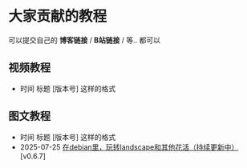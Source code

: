 # 大家贡献的教程
可以提交自己的 **博客链接** / **B站链接** / 等.. 都可以

## 视频教程
- 时间 标题 [版本号] 这样的格式

## 图文教程
- 时间 标题 [版本号] 这样的格式
- 2025-07-25 [在debian里，玩转landscape和其他花活（持续更新中）](https://github.com/CyberRookie-X/play_with_landscape_and_other_tricks_on_debian)[v0.6.7]
